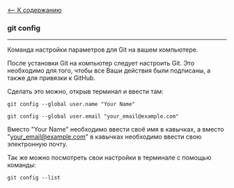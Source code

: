 [<-- К содержанию](readme.md)

### git config
----
Команда настройки параметров для Git на вашем компьютере.

После установки Git на компьютер следует настроить Git. Это необходимо для того, чтобы все Ваши действия были подписаны, а также для привязки к GitHub. 

Сделать это можно, открыв терминал и ввести там:

```
git config --global user.name "Your Name"

git config --global user.email "your_email@example.com"
```
Вместо "Your Name" необходимо ввести своё имя в кавычках, а вместо "your_email@example.com" в кавычках необходимо ввести свою электронную почту.

Так же можно посмотреть свои настройки в терминале с помощью команды:
```
git config --list
```